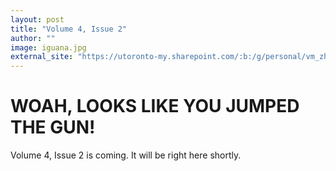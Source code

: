 ```yaml
---
layout: post
title: "Volume 4, Issue 2"
author: ""
image: iguana.jpg
external_site: "https://utoronto-my.sharepoint.com/:b:/g/personal/vm_zhang_mail_utoronto_ca/EdtHMvcK_cpEidii3cPlWi8B76cFY_5VV46NNn0E3Q9vEA?e=MiwQfE"
---
```


# WOAH, LOOKS LIKE YOU JUMPED THE GUN!

Volume 4, Issue 2 is coming. It will be right here shortly.
